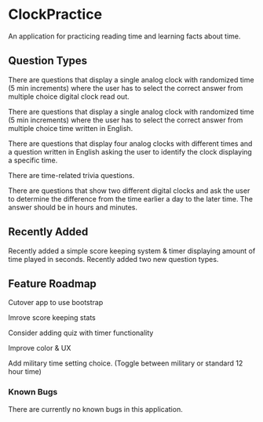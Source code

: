 # ClockPractice
An application for practicing reading time and learning facts about time.

## Question Types
There are questions that display a single analog clock with randomized time (5 min increments) where the user has to select the correct answer from multiple choice digital clock read out.

There are questions that display a single analog clock with randomized time (5 min increments) where the user has to select the correct answer from multiple choice time written in English.

There are questions that display four analog clocks with different times and a question written in English asking the user to identify the clock displaying a specific time.

There are time-related trivia questions.

There are questions that show two different digital clocks and ask the user to determine the difference from the time earlier a day to the later time. The answer should be in hours and minutes.

## Recently Added
Recently added a simple score keeping system & timer displaying amount of time played in seconds.
Recently added two new question types.

## Feature Roadmap
Cutover app to use bootstrap

Imrove score keeping stats

Consider adding quiz with timer functionality

Improve color & UX

Add military time setting choice. (Toggle between military or standard 12 hour time)

### Known Bugs
There are currently no known bugs in this application.
